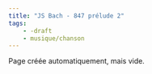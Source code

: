 ```yaml
---
title: "JS Bach - 847 prélude 2"
tags:
    - -draft
    - musique/chanson
---
```


Page créée automatiquement, mais vide.
